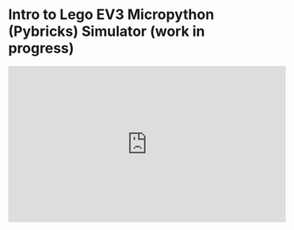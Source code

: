 # Intro to Lego EV3 Micropython (Pybricks) Simulator (work in progress)

<iframe width="560" height="315" src="https://www.youtube.com/embed/B5fadWV_xSE" frameborder="0" allow="accelerometer; autoplay; clipboard-write; encrypted-media; gyroscope; picture-in-picture" allowfullscreen></iframe>
